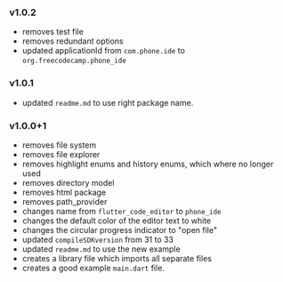 ### v1.0.2 
- removes test file
- removes redundant options
- updated applicationId from `com.phone.ide` to `org.freecodecamp.phone_ide`

### v1.0.1
- updated `readme.md` to use right package name.

### v1.0.0+1
- removes file system 
- removes file explorer
- removes highlight enums and history enums, which where no longer used
- removes directory model
- removes html package
- removes path_provider
- changes name from `flutter_code_editor` to `phone_ide`
- changes the default color of the editor text to white
- changes the circular progress indicator to "open file"
- updated `compileSDKversion` from 31 to 33
- updated `readme.md` to use the new example
- creates a library file which imports all separate files
- creates a good example `main.dart` file.
